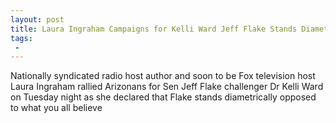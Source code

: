 ```yaml
---
layout: post
title: Laura Ingraham Campaigns for Kelli Ward Jeff Flake Stands Diametrically Opposed to President Trump
tags:
 -
---
```

Nationally syndicated radio host author and soon to be Fox television host Laura Ingraham rallied Arizonans for Sen Jeff Flake challenger Dr Kelli Ward on Tuesday night as she declared that Flake stands diametrically opposed to what you all believe
